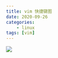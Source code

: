 ```yaml
---
title: vim 快捷键图
date: 2020-09-26
categories: 
    - linux
tags: [vim]
---
```


![](https://cdn.jsdelivr.net/gh/vinloong/imgchr@latest/notes/img/202201191058873.png)
